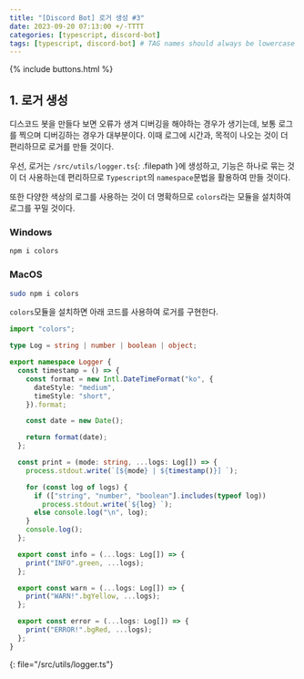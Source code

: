 ```yaml
---
title: "[Discord Bot] 로거 생성 #3"
date: 2023-09-20 07:13:00 +/-TTTT
categories: [typescript, discord-bot]
tags: [typescript, discord-bot] # TAG names should always be lowercase
---
```


{% include buttons.html %}

## 1. 로거 생성

디스코드 봇을 만들다 보면 오류가 생겨 디버깅을 해야하는 경우가 생기는데,
보통 로그를 찍으며 디버깅하는 경우가 대부분이다.
이때 로그에 시간과, 목적이 나오는 것이 더 편리하므로 로거를 만들 것이다.

우선, 로거는 `/src/utils/logger.ts`{: .filepath }에 생성하고, 기능은 하나로 묶는 것이 더 사용하는데 편리하므로 `Typescript`의 `namespace`문법을 활용하여 만들 것이다.

또한 다양한 색상의 로그를 사용하는 것이 더 명확하므로 `colors`라는 모듈을 설치하여 로그를 꾸밀 것이다.

### Windows

```bash
npm i colors
```

### MacOS

```bash
sudo npm i colors
```

`colors`모듈을 설치하면 아래 코드를 사용하여 로거를 구현한다.

```ts
import "colors";

type Log = string | number | boolean | object;

export namespace Logger {
  const timestamp = () => {
    const format = new Intl.DateTimeFormat("ko", {
      dateStyle: "medium",
      timeStyle: "short",
    }).format;

    const date = new Date();

    return format(date);
  };

  const print = (mode: string, ...logs: Log[]) => {
    process.stdout.write(`[${mode} | ${timestamp()}] `);

    for (const log of logs) {
      if (["string", "number", "boolean"].includes(typeof log))
        process.stdout.write(`${log} `);
      else console.log("\n", log);
    }
    console.log();
  };

  export const info = (...logs: Log[]) => {
    print("INFO".green, ...logs);
  };

  export const warn = (...logs: Log[]) => {
    print("WARN!".bgYellow, ...logs);
  };

  export const error = (...logs: Log[]) => {
    print("ERROR!".bgRed, ...logs);
  };
}
```

{: file="/src/utils/logger.ts"}

